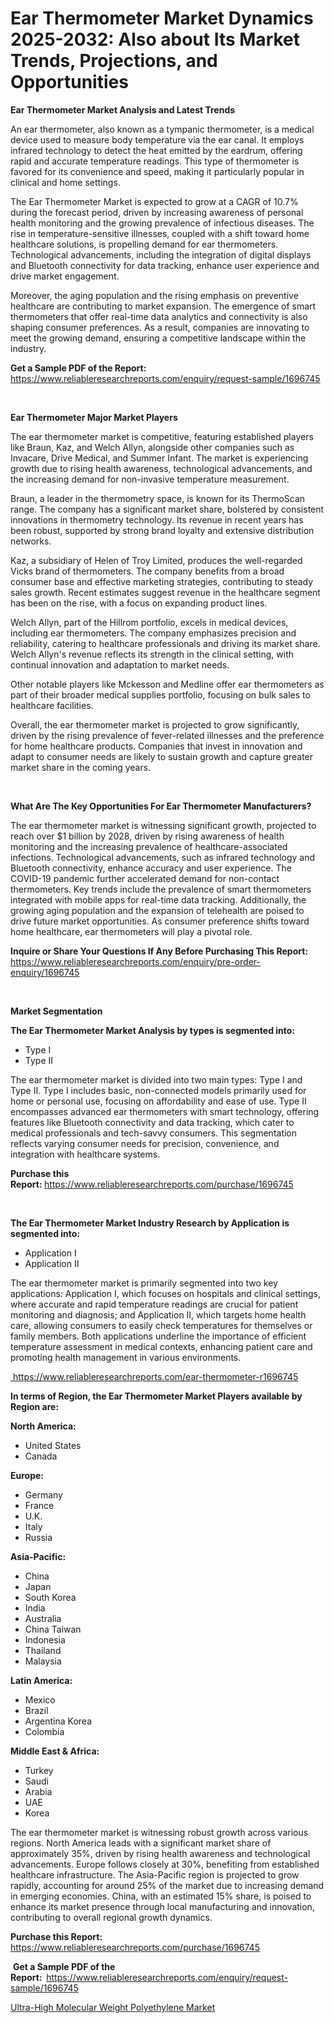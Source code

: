 <p><h1>Ear Thermometer Market Dynamics 2025-2032: Also about Its Market Trends, Projections, and Opportunities</h1></p><p><strong>Ear Thermometer Market Analysis and Latest Trends</strong></p>
<p><p>An ear thermometer, also known as a tympanic thermometer, is a medical device used to measure body temperature via the ear canal. It employs infrared technology to detect the heat emitted by the eardrum, offering rapid and accurate temperature readings. This type of thermometer is favored for its convenience and speed, making it particularly popular in clinical and home settings.</p><p>The Ear Thermometer Market is expected to grow at a CAGR of 10.7% during the forecast period, driven by increasing awareness of personal health monitoring and the growing prevalence of infectious diseases. The rise in temperature-sensitive illnesses, coupled with a shift toward home healthcare solutions, is propelling demand for ear thermometers. Technological advancements, including the integration of digital displays and Bluetooth connectivity for data tracking, enhance user experience and drive market engagement. </p><p>Moreover, the aging population and the rising emphasis on preventive healthcare are contributing to market expansion. The emergence of smart thermometers that offer real-time data analytics and connectivity is also shaping consumer preferences. As a result, companies are innovating to meet the growing demand, ensuring a competitive landscape within the industry.</p></p>
<p><strong>Get a Sample PDF of the Report:&nbsp;</strong> <a href="https://www.reliableresearchreports.com/enquiry/request-sample/1696745?utm_campaign=3020&utm_medium=2&utm_source=Github&utm_content=ia&utm_term=27032025&utm_id=ear-thermometer">https://www.reliableresearchreports.com/enquiry/request-sample/1696745</a></p>
<p>&nbsp;</p>
<p><strong>Ear Thermometer Major Market Players</strong></p>
<p><p>The ear thermometer market is competitive, featuring established players like Braun, Kaz, and Welch Allyn, alongside other companies such as Invacare, Drive Medical, and Summer Infant. The market is experiencing growth due to rising health awareness, technological advancements, and the increasing demand for non-invasive temperature measurement.</p><p>Braun, a leader in the thermometry space, is known for its ThermoScan range. The company has a significant market share, bolstered by consistent innovations in thermometry technology. Its revenue in recent years has been robust, supported by strong brand loyalty and extensive distribution networks.</p><p>Kaz, a subsidiary of Helen of Troy Limited, produces the well-regarded Vicks brand of thermometers. The company benefits from a broad consumer base and effective marketing strategies, contributing to steady sales growth. Recent estimates suggest revenue in the healthcare segment has been on the rise, with a focus on expanding product lines.</p><p>Welch Allyn, part of the Hillrom portfolio, excels in medical devices, including ear thermometers. The company emphasizes precision and reliability, catering to healthcare professionals and driving its market share. Welch Allyn's revenue reflects its strength in the clinical setting, with continual innovation and adaptation to market needs.</p><p>Other notable players like Mckesson and Medline offer ear thermometers as part of their broader medical supplies portfolio, focusing on bulk sales to healthcare facilities.</p><p>Overall, the ear thermometer market is projected to grow significantly, driven by the rising prevalence of fever-related illnesses and the preference for home healthcare products. Companies that invest in innovation and adapt to consumer needs are likely to sustain growth and capture greater market share in the coming years.</p></p>
<p>&nbsp;</p>
<p><strong>What Are The Key Opportunities For Ear Thermometer Manufacturers?</strong></p>
<p><p>The ear thermometer market is witnessing significant growth, projected to reach over $1 billion by 2028, driven by rising awareness of health monitoring and the increasing prevalence of healthcare-associated infections. Technological advancements, such as infrared technology and Bluetooth connectivity, enhance accuracy and user experience. The COVID-19 pandemic further accelerated demand for non-contact thermometers. Key trends include the prevalence of smart thermometers integrated with mobile apps for real-time data tracking. Additionally, the growing aging population and the expansion of telehealth are poised to drive future market opportunities. As consumer preference shifts toward home healthcare, ear thermometers will play a pivotal role.</p></p>
<p><strong>Inquire or Share Your Questions If Any Before Purchasing This Report:</strong> <a href="https://www.reliableresearchreports.com/enquiry/pre-order-enquiry/1696745?utm_campaign=3020&utm_medium=2&utm_source=Github&utm_content=ia&utm_term=27032025&utm_id=ear-thermometer">https://www.reliableresearchreports.com/enquiry/pre-order-enquiry/1696745</a></p>
<p>&nbsp;</p>
<p><strong>Market Segmentation</strong></p>
<p><strong>The Ear Thermometer Market Analysis by types is segmented into:</strong></p>
<p><ul><li>Type I</li><li>Type II</li></ul></p>
<p><p>The ear thermometer market is divided into two main types: Type I and Type II. Type I includes basic, non-connected models primarily used for home or personal use, focusing on affordability and ease of use. Type II encompasses advanced ear thermometers with smart technology, offering features like Bluetooth connectivity and data tracking, which cater to medical professionals and tech-savvy consumers. This segmentation reflects varying consumer needs for precision, convenience, and integration with healthcare systems.</p></p>
<p><strong>Purchase this Report:&nbsp;</strong><a href="https://www.reliableresearchreports.com/purchase/1696745?utm_campaign=3020&utm_medium=2&utm_source=Github&utm_content=ia&utm_term=27032025&utm_id=ear-thermometer">https://www.reliableresearchreports.com/purchase/1696745</a></p>
<p>&nbsp;</p>
<p><strong>The Ear Thermometer Market Industry Research by Application is segmented into:</strong></p>
<p><ul><li>Application I</li><li>Application II</li></ul></p>
<p><p>The ear thermometer market is primarily segmented into two key applications: Application I, which focuses on hospitals and clinical settings, where accurate and rapid temperature readings are crucial for patient monitoring and diagnosis; and Application II, which targets home health care, allowing consumers to easily check temperatures for themselves or family members. Both applications underline the importance of efficient temperature assessment in medical contexts, enhancing patient care and promoting health management in various environments.</p></p>
<p><a href="https://www.reliableresearchreports.com/ear-thermometer-r1696745?utm_campaign=3020&utm_medium=2&utm_source=Github&utm_content=ia&utm_term=27032025&utm_id=ear-thermometer">&nbsp;https://www.reliableresearchreports.com/ear-thermometer-r1696745</a></p>
<p><strong>In terms of Region, the Ear Thermometer Market Players available by Region are:</strong></p>
<p>
    <p> <strong> North America: </strong>
        <ul>
            <li>United States</li>
            <li>Canada</li>
        </ul>
        </p> 
    <p> <strong> Europe: </strong>
        <ul>
            <li>Germany</li>
            <li>France</li>
            <li>U.K.</li>
            <li>Italy</li>
            <li>Russia</li>
        </ul>
        </p> 
    <p> <strong> Asia-Pacific: </strong>
        <ul>
            <li>China</li>
            <li>Japan</li>
            <li>South Korea</li>
            <li>India</li>
            <li>Australia</li>
            <li>China Taiwan</li>
            <li>Indonesia</li>
            <li>Thailand</li>
            <li>Malaysia</li>
        </ul>
        </p> 
    <p> <strong> Latin America: </strong>
        <ul>
            <li>Mexico</li>
            <li>Brazil</li>
            <li>Argentina Korea</li>
            <li>Colombia</li>
        </ul>
        </p> 
    <p> <strong> Middle East & Africa: </strong>
        <ul>
            <li>Turkey</li>
            <li>Saudi</li>
            <li>Arabia</li>
            <li>UAE</li>
            <li>Korea</li>
        </ul>
    </p>
    </p>
<p><p>The ear thermometer market is witnessing robust growth across various regions. North America leads with a significant market share of approximately 35%, driven by rising health awareness and technological advancements. Europe follows closely at 30%, benefiting from established healthcare infrastructure. The Asia-Pacific region is projected to grow rapidly, accounting for around 25% of the market due to increasing demand in emerging economies. China, with an estimated 15% share, is poised to enhance its market presence through local manufacturing and innovation, contributing to overall regional growth dynamics.</p></p>
<p><strong>Purchase this Report: </strong><a href="https://www.reliableresearchreports.com/purchase/1696745?utm_campaign=3020&utm_medium=2&utm_source=Github&utm_content=ia&utm_term=27032025&utm_id=ear-thermometer">https://www.reliableresearchreports.com/purchase/1696745</a></p>
<p>&nbsp;<strong>Get a Sample PDF of the Report:&nbsp;&nbsp;</strong><a href="https://www.reliableresearchreports.com/enquiry/request-sample/1696745?utm_campaign=3020&utm_medium=2&utm_source=Github&utm_content=ia&utm_term=27032025&utm_id=ear-thermometer">https://www.reliableresearchreports.com/enquiry/request-sample/1696745</a></p>
<p><strong></strong></p>
<p><p><a href="https://github.com/zitanebeibit9/Market-Research-Report-List-1/blob/main/ultra-high-molecular-weight-polyethylene-market.md?utm_campaign=3020&utm_medium=2&utm_source=Github&utm_content=ia&utm_term=27032025&utm_id=ear-thermometer">Ultra-High Molecular Weight Polyethylene Market</a></p></p>
